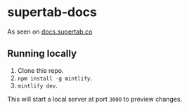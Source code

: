 # supertab-docs

As seen on [docs.supertab.co](https://docs.supertab.co)

## Running locally

1. Clone this repo.
2. `npm install -g mintlify`.
3. `mintlify dev`.

This will start a local server at port `3000` to preview changes.


